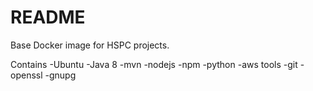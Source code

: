 # README #

Base Docker image for HSPC projects.

Contains
-Ubuntu
-Java 8
-mvn
-nodejs
-npm
-python
-aws tools
-git
-openssl
-gnupg